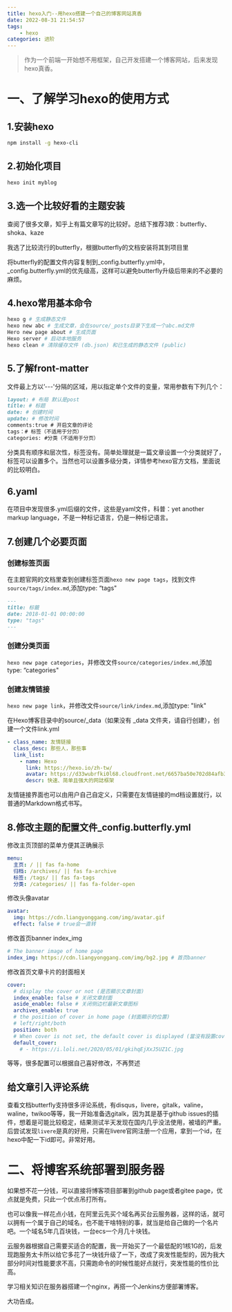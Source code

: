```yaml
---
title: hexo入门--用hexo搭建一个自己的博客网站真香
date: 2022-08-31 21:54:57
tags:
    - hexo
categories: 进阶
---
```

> 作为一个前端一开始想不用框架，自己开发搭建一个博客网站，后来发现hexo真香。

# 一、了解学习hexo的使用方式
## 1.安装hexo
```bash
npm install -g hexo-cli
```
## 2.初始化项目
```bash
hexo init myblog
```
## 3.选一个比较好看的主题安装
查阅了很多文章，知乎上有篇文章写的比较好。总结下推荐3款：butterfly、shoka、kaze

我选了比较流行的butterfly，根据butterfly的文档安装将其到项目里

将butterfly的配置文件内容复制到_config.butterfly.yml中，_config.butterfly.yml的优先级高，这样可以避免butterfly升级后带来的不必要的麻烦。

## 4.hexo常用基本命令
```bash
hexo g # 生成静态文件
hexo new abc # 生成文章，会在source/_posts目录下生成一个abc.md文件
Hero new page about # 生成页面
Hexo server # 启动本地服务
hexo clean # 清除缓存文件 (db.json) 和已生成的静态文件 (public)
```
## 5.了解front-matter
文件最上方以’---'分隔的区域，用以指定单个文件的变量，常用参数有下列几个：
```md
layout: # 布局 默认是post
title: # 标题
date: # 创建时间
update: # 修改时间
comments:true # 开启文章的评论
tags：# 标签（不适用于分页）
categories: #分类（不适用于分页）
```
分类具有顺序和层次性，标签没有。简单处理就是一篇文章设置一个分类就好了，标签可以设置多个。当然也可以设置多级分类，详情参考hexo官方文档，里面说的比较明白。
## 6.yaml
在项目中发现很多.yml后缀的文件，这些是yaml文件，科普：yet another markup language，不是一种标记语言，仍是一种标记语言。
## 7.创建几个必要页面

### 创建标签页面
在主题官网的文档里查到创建标签页面`hexo new page tags`，找到文件`source/tags/index.md`,添加type: “tags"
```md
---
title: 标籤
date: 2018-01-01 00:00:00
type: "tags"
---
```
### 创建分类页面
`hexo new page categories`，并修改文件`source/categories/index.md`,添加type: “categories"
### 创建友情链接
`hexo new page link`，并修改文件`source/link/index.md`,添加type: "link"

在Hexo博客目录中的source/_data（如果没有 _data 文件夹，请自行创建），创建一个文件link.yml
```yml
- class_name: 友情链接
  class_desc: 那些人，那些事
  link_list:
    - name: Hexo
      link: https://hexo.io/zh-tw/
      avatar: https://d33wubrfki0l68.cloudfront.net/6657ba50e702d84afb32fe846bed54fba1a77add/827ae/logo.svg
      descr: 快速、简单且强大的网誌框架

```
友情链接界面也可以由用户自己自定义，只需要在友情链接的md档设置就行，以普通的Markdown格式书写。

## 8.修改主题的配置文件_config.butterfly.yml
修改主页顶部的菜单方便其正确展示
```yml
menu:
  主页: / || fas fa-home
  归档: /archives/ || fas fa-archive
  标签: /tags/ || fas fa-tags
  分类: /categories/ || fas fa-folder-open
```
修改头像avatar
```yml
avatar:
  img: https://cdn.liangyonggang.com/img/avatar.gif
  effect: false # true会一直转
```
修改首页banner index_img
```yml
# The banner image of home page
index_img: https://cdn.liangyonggang.com/img/bg2.jpg # 首页banner
```
修改首页文章卡片的封面相关
```yml
cover:
  # display the cover or not (是否顯示文章封面)
  index_enable: false # 关闭文章封面
  aside_enable: false # 关闭侧边栏最新文章图标
  archives_enable: true
  # the position of cover in home page (封面顯示的位置)
  # left/right/both
  position: both
  # When cover is not set, the default cover is displayed (當沒有設置cover時，默認的封面顯示)
  default_cover:
    # - https://i.loli.net/2020/05/01/gkihqEjXxJ5UZ1C.jpg
```
等等，很多配置可以根据自己喜好修改，不再赘述
## 给文章引入评论系统
查看文档butterfly支持很多评论系统，有disqus，livere，gitalk，valine，waline，twikoo等等，我一开始准备选gitalk，因为其是基于github issues的插件，想着是可能比较稳定，结果测试半天发现在国内几乎没法使用，被墙的严重。后尝试发现`livere`是真的好用，只需在livere官网注册一个应用，拿到一个id，在hexo中配一下id即可。非常好用。

# 二、将博客系统部署到服务器
如果想不花一分钱，可以直接将博客项目部署到github page或者gitee page，优点就是免费，只此一个优点吊打所有。

也可以像我一样花点小钱，在阿里云先买个域名再买台云服务器，这样的话，就可以拥有一个属于自己的域名，也不能干啥特别的事，就当是给自己做的一个名片吧。一个域名5年几百块钱，一台ecs一个月几十块钱。

云服务器根据自己需要买适合的配置，我一开始买了一个最低配的1核1G的，后发现跑服务太卡所以给它多花了一块钱升级了一下，改成了突发性能型的，因为我大部分时间对性能要求不高，只需跑命令的时候性能好点就行，突发性能的性价比高。

学习相关知识在服务器搭建一个nginx，再搭一个Jenkins方便部署博客。

大功告成。

